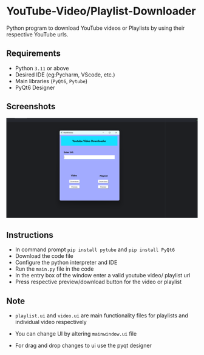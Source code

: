 
# YouTube-Video/Playlist-Downloader

Python program to download YouTube videos or Playlists by using their respective YouTube urls.


## Requirements

 - Python `3.11` or above
 - Desired IDE (eg:Pycharm, VScode, etc.)
- Main libraries (`PyQt6`, `Pytube`)
- PyQt6 Designer


## Screenshots

![App Screenshot](window.png)


## Instructions

- In command prompt
    `pip install pytube` and `pip install PyQt6`
- Download the code file
- Configure the python interpreter and IDE
- Run the `main.py` file in the code
- In the entry box of the window enter a valid youtube video/ playlist url
- Press respective preview/download button for the video or playlist


    
## Note

- `playlist.ui` and `video.ui` are main functionality files for playlists and individual video respectively

- You can change UI by altering `mainwindow.ui` file

- For drag and drop changes to ui use the pyqt designer

